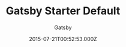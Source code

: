 ---
title: Gatsby Starter Default
github: https://github.com/gatsbyjs/gatsby-starter-default
demo: https://gatsbystarterdefaultsource.gatsbyjs.io/
author: Gatsby
ssg:
  - Gatsby
cms:
  - Markdown
date: 2015-07-21T00:52:53.000Z
description: The default Gatsby starter
draft: true
publish_date: '2015-07-21T00:52:53Z'
update_date: '2022-08-19T09:37:56Z'
github_star: 1352
github_fork: 950
---
